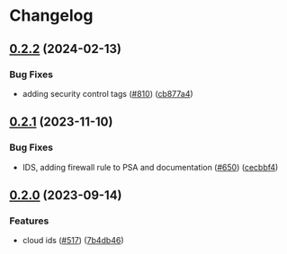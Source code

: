 # Changelog

## [0.2.2](https://github.com/GoogleCloudPlatform/pubsec-declarative-toolkit/compare/solutions/ids/0.2.1...solutions/ids/0.2.2) (2024-02-13)


### Bug Fixes

* adding security control tags ([#810](https://github.com/GoogleCloudPlatform/pubsec-declarative-toolkit/issues/810)) ([cb877a4](https://github.com/GoogleCloudPlatform/pubsec-declarative-toolkit/commit/cb877a4f465135677675f5e3b42a73b324e9827b))

## [0.2.1](https://github.com/GoogleCloudPlatform/pubsec-declarative-toolkit/compare/solutions/ids/0.2.0...solutions/ids/0.2.1) (2023-11-10)


### Bug Fixes

* IDS, adding firewall rule to PSA and documentation ([#650](https://github.com/GoogleCloudPlatform/pubsec-declarative-toolkit/issues/650)) ([cecbbf4](https://github.com/GoogleCloudPlatform/pubsec-declarative-toolkit/commit/cecbbf479cb60e91225e433f1c42284b19e63e9a))

## [0.2.0](https://github.com/GoogleCloudPlatform/pubsec-declarative-toolkit/compare/solutions/ids-v0.1.0...solutions/ids/0.2.0) (2023-09-14)


### Features

* cloud ids ([#517](https://github.com/GoogleCloudPlatform/pubsec-declarative-toolkit/issues/517)) ([7b4db46](https://github.com/GoogleCloudPlatform/pubsec-declarative-toolkit/commit/7b4db460b55ef7c36754e46e32ae622bce502117))
